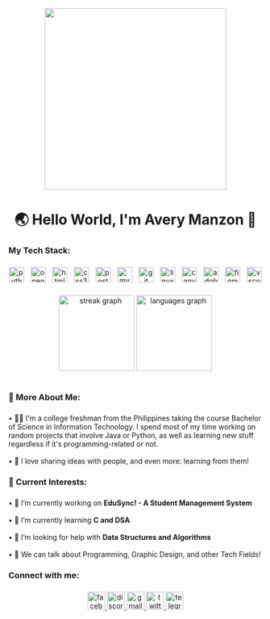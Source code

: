 <div align="center">
  <img height="360" src="https://user-images.githubusercontent.com/74038190/225813708-98b745f2-7d22-48cf-9150-083f1b00d6c9.gif"  />
</div>

###

<h1 align="center">🌏 Hello World, I'm Avery Manzon 👋</h1>

###

<h3 align="left">My Tech Stack:</h3>

###

<div align="center">
  <img src="https://img.shields.io/badge/Python-3776AB?logo=python&logoColor=white&style=for-the-badge" height="30" alt="python logo"  />
  <img width="5" />
  <img src="https://img.shields.io/badge/OpenJDK-ED8B00?style=for-the-badge&logo=openjdk&logoColor=white" height="30" alt="openjdk logo">
  <img width="5">
  <img src="https://img.shields.io/badge/HTML5-E34F26?logo=html5&logoColor=white&style=for-the-badge" height="30" alt="html5 logo"  />
  <img width="5" />
  <img src="https://img.shields.io/badge/CSS3-1572B6?logo=css3&logoColor=white&style=for-the-badge" height="30" alt="css3 logo"  />
  <img width="5" />
  <img src="https://img.shields.io/badge/PostgreSQL-4169E1?logo=postgresql&logoColor=white&style=for-the-badge" height="30" alt="postgresql logo"  />
  <img width="5" />
  <img src="https://img.shields.io/badge/MySQL-4479A1?logo=mysql&logoColor=white&style=for-the-badge" height="30" alt="mysql logo"  />
  <img width="5" />
  <img src="https://img.shields.io/badge/Git-F05032?logo=git&logoColor=white&style=for-the-badge" height="30" alt="git logo"  />
  <img width="5" />
  <img src="https://img.shields.io/badge/Linux-FCC624?logo=linux&logoColor=black&style=for-the-badge" height="30" alt="linux logo"  />
  <img width="5" />
  <img src="https://img.shields.io/badge/Canva-00C4CC?logo=canva&logoColor=black&style=for-the-badge" height="30" alt="canva logo"  />
  <img width="5" />
  <img src="https://img.shields.io/badge/Adobe Photoshop-31A8FF?logo=adobephotoshop&logoColor=black&style=for-the-badge" height="30" alt="adobephotoshop logo"  />
  <img width="5" />
  <img src="https://img.shields.io/badge/Figma-F24E1E?logo=figma&logoColor=white&style=for-the-badge" height="30" alt="figma logo"  />
  <img width="5" />
  <img src="https://img.shields.io/badge/Visual Studio Code-007ACC?logo=visualstudiocode&logoColor=white&style=for-the-badge" height="30" alt="vscode logo"  />
</div>

###

<div align="center">
  <img src="https://streak-stats.demolab.com?user=AVERYMNZN&locale=en&mode=daily&theme=tokyonight&hide_border=true&border_radius=5" height="150" alt="streak graph"  />
  <img src="https://github-readme-stats.vercel.app/api/top-langs?username=AVERYMNZN&locale=en&hide_title=false&layout=compact&card_width=320&langs_count=5&theme=tokyonight&hide_border=true" height="150" alt="languages graph"  />
</div>

###

<h1 align="left"></h1>

###

<h3 align="left">🧐 More About Me:</h3>

###

<p align="left">• 👨‍🎓 I'm a college freshman from the Philippines taking the course Bachelor of Science in Information Technology. I spend most of my time working on random projects that involve Java or Python, as well as learning new stuff regardless if it's programming-related or not.<br><br>• 💬 I love sharing ideas with people, and even more: learning from them!</p>

###

<p align="left"></p>

###

<h3 align="left">🤔 Current Interests:</h3>

###

<p align="left">• 🔭 I’m currently working on <strong>EduSync! - A Student Management System</strong><br><br>• 🌱 I’m currently learning <strong>C and DSA</strong><br><br>• 🤝 I’m looking for help with <strong>Data Structures and Algorithms</strong><br><br>• 💬 We can talk about Programming, Graphic Design, and other Tech Fields!</p>

###



###

<h3 align="left">Connect with me:</h3>

###

<div align="center">
  <a href="https://www.facebook.com/AveyMnzn" target="_blank">
    <img src="https://img.shields.io/static/v1?message=Facebook&logo=facebook&label=&color=1877F2&logoColor=white&labelColor=&style=for-the-badge" height="35" alt="facebook logo"  />
  </a>
  <a href="https://discord.com/users/katsu9166" target="_blank">
    <img src="https://img.shields.io/static/v1?message=Discord&logo=discord&label=&color=7289DA&logoColor=white&labelColor=&style=for-the-badge" height="35" alt="discord logo"  />
  </a>
  <a href="mailto:averymanzon.speedcuber@gmail.com" target="_blank">
    <img src="https://img.shields.io/static/v1?message=Gmail&logo=gmail&label=&color=D14836&logoColor=white&labelColor=&style=for-the-badge" height="35" alt="gmail logo"  />
  </a>
  <a href="https://twitter.com/AVRMNZN" target="_blank">
    <img src="https://img.shields.io/static/v1?message=Twitter&logo=twitter&label=&color=1DA1F2&logoColor=white&labelColor=&style=for-the-badge" height="35" alt="twitter logo"  />
  </a>
  <a href="https://t.me/OWLKATSU" target="_blank">
    <img src="https://img.shields.io/static/v1?message=Telegram&logo=telegram&label=&color=2CA5E0&logoColor=white&labelColor=&style=for-the-badge" height="35" alt="telegram logo"  />
  </a>
</div>


###
